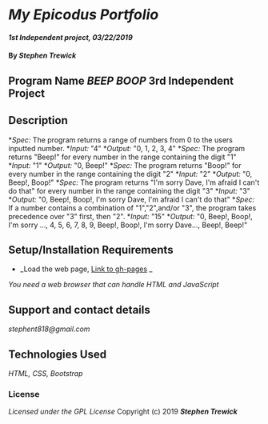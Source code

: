 # _My Epicodus Portfolio_

#### _1st Independent project, 03/22/2019_

#### By _**Stephen Trewick**_

## Program Name _BEEP BOOP_ 3rd Independent Project

## Description

*_Spec:_ The program returns a range of numbers from 0 to the users inputted number.
  *_Input:_ "4"
  *_Output:_ "0, 1, 2, 3, 4"
*_Spec:_ The program returns "Beep!" for every number in the range containing the digit "1"
  *_Input:_ "1"
  *_Output:_ "0, Beep!"
*_Spec:_ The program returns "Boop!" for every number in the range containing the digit "2"
  *_Input:_ "2"
  *_Output:_ "0, Beep!, Boop!"
*_Spec:_ The program returns "I'm sorry Dave, I'm afraid I can't do that" for every number in the range containing the digit "3"
  *_Input:_ "3"
  *_Output:_ "0, Beep!, Boop!, I'm sorry Dave, I'm afraid I can't do that"
*_Spec:_ If a number contains a combination of "1","2",and/or "3", the program takes precedence over "3" first, then "2".
  *_Input:_ "15"
  *_Output:_ "0, Beep!, Boop!, I'm sorry ..., 4, 5, 6, 7, 8, 9, Beep!, Boop!, I'm sorry Dave..., Beep!, Beep!"


## Setup/Installation Requirements

* _Load the web page, [Link to gh-pages](https://step818.github.io/Beep-Boop/) _

_You need a web browser that can handle HTML and JavaScript_


## Support and contact details

_stephent818@gmail.com_

## Technologies Used

_HTML, CSS, Bootstrap_

### License
*Licensed under the GPL License*
Copyright (c) 2019 **_Stephen Trewick_**
